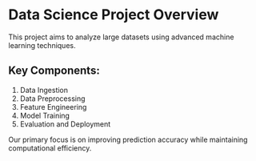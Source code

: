 
# Data Science Project Overview

This project aims to analyze large datasets using advanced machine learning techniques.

## Key Components:
1. Data Ingestion
2. Data Preprocessing
3. Feature Engineering
4. Model Training
5. Evaluation and Deployment

Our primary focus is on improving prediction accuracy while maintaining computational efficiency.
